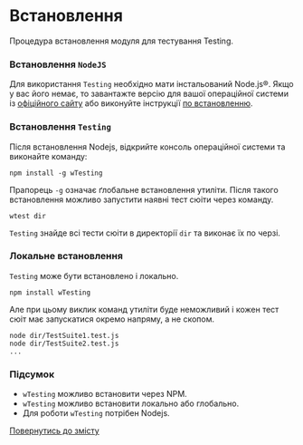 # Встановлення

Процедура встановлення модуля для тестування Testing.

### Встановлення `NodeJS`

Для використання `Testing` необхідно мати інстальований Node.js®. Якщо у вас його немає, то завантажте версію для вашої операційної системи із [офіційного сайту](<https://nodejs.org/en/>) або виконуйте інструкції [по встановленню](https://nodejs.org/en/download/package-manager/).

### Встановлення `Testing`

Після встановлення Nodejs, відкрийте консоль операційної системи та виконайте команду:

```
npm install -g wTesting
```

Прапорець `-g` означає ґлобальне встановлення утиліти. Після такого встановлення можливо запустити наявні тест сюіти через команду.

```
wtest dir
```

`Testing` знайде всі тести сюіти в директорії `dir` та виконає їх по черзі.

### Локальне встановлення

`Testing` може бути встановлено і локально.

```
npm install wTesting
```

Але при цьому виклик команд утиліти буде неможливий і кожен тест сюіт має запускатися окремо напряму, а не скопом.

```
node dir/TestSuite1.test.js
node dir/TestSuite2.test.js
...
```

### Підсумок

- `wTesting` можливо встановити через NPM.
- `wTesting` можливо встановити локально або глобально.
- Для роботи `wTesting` потрібен Nodejs.

[Повернутись до змісту](../README.md#tutorials)
